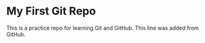 # My First Git Repo
This is a practice repo for learning Git and GitHub.
This line was added from GitHub.
